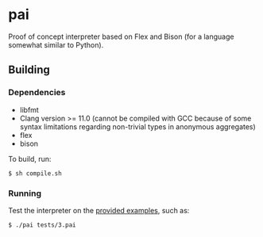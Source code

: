 # pai

Proof of concept interpreter based on Flex and Bison (for a language somewhat similar to Python).

## Building

### Dependencies

* libfmt
* Clang version >= 11.0 (cannot be compiled with GCC because of some syntax limitations regarding non-trivial types in anonymous aggregates)
* flex
* bison

To build, run:

```
$ sh compile.sh
```

### Running

Test the interpreter on the [provided examples](./tests), such as:

```
$ ./pai tests/3.pai
```
